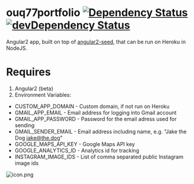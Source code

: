 ouq77portfolio [![Dependency Status](https://david-dm.org/ouq77/portfolio-web/portfolio-web-ng2-heroku.svg)](https://david-dm.org/ouq77/portfolio-web/portfolio-web-ng2-heroku) [![devDependency Status](https://david-dm.org/ouq77/portfolio-web/portfolio-web-ng2-heroku/dev-status.svg)](https://david-dm.org/ouq77/portfolio-web/portfolio-web-ng2-heroku#info=devDependencies)
==============

Angular2 app, built on top of [angular2-seed](https://github.com/mgechev/angular2-seed), that can be run on Heroku in NodeJS. 

Requires
========
1. Angular2 (beta)
2. Environment Variables:
  * CUSTOM_APP_DOMAIN - Custom domain, if not run on Heroku
  * GMAIL_APP_EMAIL - Email address for logging into Gmail account
  * GMAIL_APP_PASSWORD - Password for the email adress used for sending
  * GMAIL_SENDER_EMAIL - Email address including name, e.g. "Jake the Dog <jake@the.dog>"
  * GOOGLE_MAPS_API_KEY - Google Maps API key
  * GOOGLE_ANALYTICS_ID - Analytics id for tracking
  * INSTAGRAM_IMAGE_IDS - List of comma separated public Instagram image ids


![icon.png](https://portfolio.ouq77.kiwi/assets/images/manifesticons/eightbitme-192.png)
